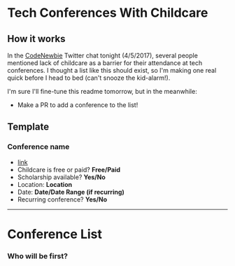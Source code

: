 # Tech Conferences With Childcare

## How it works

In the [CodeNewbie](http://www.codenewbie.org) Twitter chat tonight (4/5/2017), several people mentioned lack of childcare as a barrier for their attendance at tech conferences. I thought a list like this should exist, so I'm making one real quick before I head to bed (can't snooze the kid-alarm!).

I'm sure I'll fine-tune this readme tomorrow, but in the meanwhile:

- Make a PR to add a conference to the list!

## Template

### Conference name
- [link](here)
- Childcare is free or paid? **Free/Paid**
- Scholarship available? **Yes/No**
- Location: **Location**
- Date: **Date/Date Range (if recurring)**
- Recurring conference? **Yes/No**

-----


# Conference List


### Who will be first?
